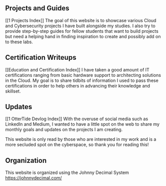 ## Projects and Guides
[[1 Projects Index]]
The goal of this website is to showcase various Cloud and Cybersecurity projects I have built alongside my studies. I also try to provide step-by-step guides for fellow students that want to build projects but need a helping hand in finding inspiration to create and possibly add on to these labs. 

## Certification Writeups
[[Education and Certification Index]]
I have taken a good amount of IT certifications ranging from basic hardware support to architecting solutions in the Cloud. My goal is to share tidbits of information I used to pass these certifications in order to help others in advancing their knowledge and skillset. 

## Updates
[[1 OtterTide Devlog Index]]
With the overuse of social media such as LinkedIn and Medium, I wanted to have a little spot on the web to share my monthly goals and updates on the projects I am creating. 

This website is only read by those who are interested in my work and is a more secluded spot on the cyberspace, so thank you for reading this!

## Organization
This website is organized using the Johnny Decimal System https://johnnydecimal.com/